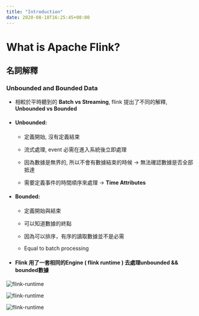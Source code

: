 ```yaml
---
title: "Introduction"
date: 2020-08-18T16:25:45+08:00
---
```


# What is Apache Flink?


## 名詞解釋

### Unbounded and Bounded Data

- 相較於平時聽到的 **Batch vs Streaming**, flink 提出了不同的解釋, **Unbounded vs Bounded**

- #### Unbounded:

    - 定義開始, 沒有定義結束

    - 流式處理, event 必需在進入系統後立即處理

    - 因為數據是無界的, 所以不會有數據結束的時候 -> 無法確認數據是否全部抵達

    - 需要定義事件的時間順序來處理 -> **Time Attributes**

- #### Bounded:

    - 定義開始與結束

    - 可以知道數據的終點

    - 因為可以排序，有序的讀取數據並不是必需

    - Equal to batch processing

- #### Flink 用了一套相同的Engine ( **flink runtime** ) 去處理unbounded && bounded數據

![flink-runtime](/img/flink-runtime.png#center)

![flink-runtime](/img/flink-runtime.png#floatleft)

![flink-runtime](/img/flink-runtime.png#floatright)
